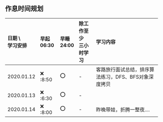 ## 作息时间规划
| 日期 \ <br/> 学习安排  | 早起 <br/> 06:30 | 早睡 <br/> 24:00    | 除工作至少 <br/> 三小时学习  | 学习内容 |
| :-          | :-        | :-        | :-       | :-   |
2020.01.12  | :x: :8:50 | :o:       | -        | 客路旅行面试总结，排序算法练习，DFS、BFS对象深度拷贝 |
2020.01.13  | :x: :6:30 | :o:       | -        | |   
2020.01.14  | :x: :8:00 | :o:       | -        | 昨晚带娃，折腾一整夜....|   
